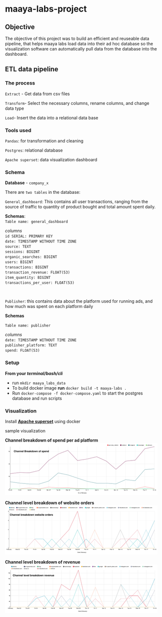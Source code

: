 # maaya-labs-project

## Objective 

The objective of this project was to build an efficient and reuseable data pipeline, that helps maaya labs load data into their ad hoc database so the visualization software can automatically pull data from the database into the dashboard.
## ETL data pipeline 

### The process 

`Extract` - Get data from csv files 

`Transform`- Select the necessary columns, rename columns, and change data type 

`Load`- Insert the data into a relational data base

### Tools used 
`Pandas`: for transformation and cleaning 

`Postgres`: relational database

`Apache superset`: data visualization dashboard 

### Schema

**Database** - `company_x `

There are `two tables` in the database:

`General_dashboard`: This contains all user transactions, ranging from the source of traffic to quantity of product bought and total amount spent daily. 

**Schemas**: <br>
`Table name: general_dashboard` 

*columns* <br>
`id SERIAL: PRIMARY KEY` <br>
`date: TIMESTAMP WITHOUT TIME ZONE `<br>
`source: TEXT`  <br>
`sessions: BIGINT` <br>
`organic_searches: BIGINT` <br>
`users: BIGINT` <br>
`transactions: BIGINT` <br>
`transaction_revenue: FLOAT(53)` <br>
`item_quantity: BIGINT` <br>
`transactions_per_user: FLOAT(53)`

<br>

`Publisher`: this contains data about the platform used for running ads, and how much was spent on each platform daily 

**Schemas** <br>

`Table name: publisher` 

*columns* <br>
`date: TIMESTAMP WITHOUT TIME ZONE` <br>
`publisher_platform: TEXT` <br>
`spend: FLOAT(53)`


### Setup

**From your *terminal/bash/cli*** 
- run `mkdir maaya_labs_data`
- To build docker image **run** `docker build -t maaya-labs .`
- Run `docker-compose -f docker-compose.yaml` to start the postgres database and run scripts

### Visualization

Install **[Apache superset](https://superset.apache.org/docs/installation/installing-superset-using-docker-compose)** using docker

sample visualization

**Channel breakdown of spend per ad platform**
![Channel breakdown spend](doc/channel_breakdown_spend.png)
<br>

**Channel level breakdown of website orders**
![Channel breakdown website_orders](doc/channel_breakdown_website_orders.png)
<br>

**Channel level breakdown of revenue**
![Channel breakdown revenue](doc/channel_level_breakdown_revenue.png)